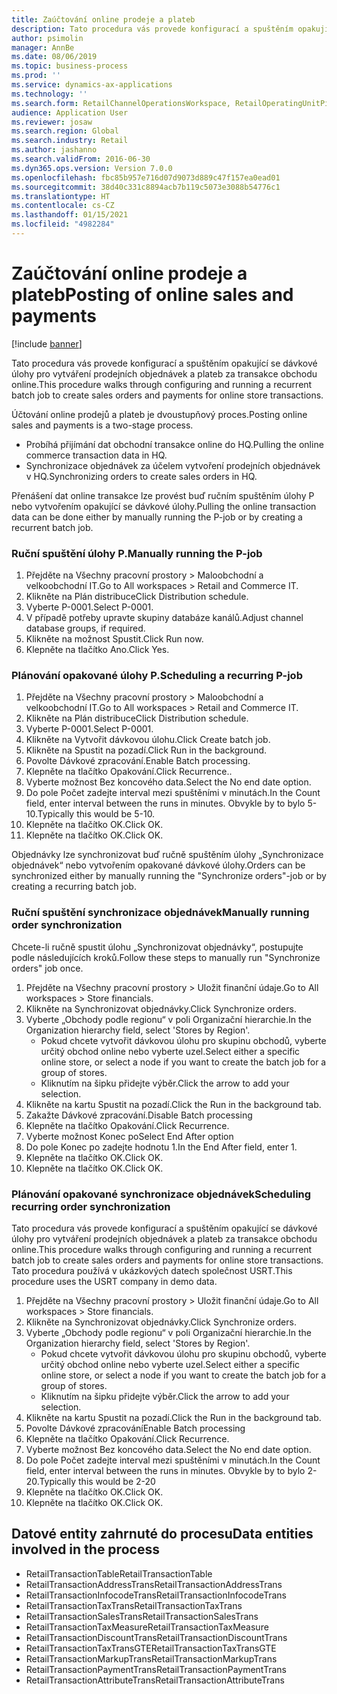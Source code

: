 ```yaml
---
title: Zaúčtování online prodeje a plateb
description: Tato procedura vás provede konfigurací a spuštěním opakující se dávkové úlohy pro vytváření prodejních objednávek a plateb za transakce obchodu online.
author: psimolin
manager: AnnBe
ms.date: 08/06/2019
ms.topic: business-process
ms.prod: ''
ms.service: dynamics-ax-applications
ms.technology: ''
ms.search.form: RetailChannelOperationsWorkspace, RetailOperatingUnitPicker, SysRecurrence
audience: Application User
ms.reviewer: josaw
ms.search.region: Global
ms.search.industry: Retail
ms.author: jashanno
ms.search.validFrom: 2016-06-30
ms.dyn365.ops.version: Version 7.0.0
ms.openlocfilehash: fbc85b957e716d07d9073d889c47f157ea0ead01
ms.sourcegitcommit: 38d40c331c8894acb7b119c5073e3088b54776c1
ms.translationtype: HT
ms.contentlocale: cs-CZ
ms.lasthandoff: 01/15/2021
ms.locfileid: "4982284"
---
```

# <a name="posting-of-online-sales-and-payments"></a><span data-ttu-id="b65c8-103">Zaúčtování online prodeje a plateb</span><span class="sxs-lookup"><span data-stu-id="b65c8-103">Posting of online sales and payments</span></span>

[!include [banner](../includes/banner.md)]

<span data-ttu-id="b65c8-104">Tato procedura vás provede konfigurací a spuštěním opakující se dávkové úlohy pro vytváření prodejních objednávek a plateb za transakce obchodu online.</span><span class="sxs-lookup"><span data-stu-id="b65c8-104">This procedure walks through configuring and running a recurrent batch job to create sales orders and payments for online store transactions.</span></span>

<span data-ttu-id="b65c8-105">Účtování online prodejů a plateb je dvoustupňový proces.</span><span class="sxs-lookup"><span data-stu-id="b65c8-105">Posting online sales and payments is a two-stage process.</span></span>

- <span data-ttu-id="b65c8-106">Probíhá přijímání dat obchodní transakce online do HQ.</span><span class="sxs-lookup"><span data-stu-id="b65c8-106">Pulling the online commerce transaction data in HQ.</span></span>
- <span data-ttu-id="b65c8-107">Synchronizace objednávek za účelem vytvoření prodejních objednávek v HQ.</span><span class="sxs-lookup"><span data-stu-id="b65c8-107">Synchronizing orders to create sales orders in HQ.</span></span>

<span data-ttu-id="b65c8-108">Přenášení dat online transakce lze provést buď ručním spuštěním úlohy P nebo vytvořením opakující se dávkové úlohy.</span><span class="sxs-lookup"><span data-stu-id="b65c8-108">Pulling the online transaction data can be done either by manually running the P-job or by creating a recurrent batch job.</span></span>

### <a name="manually-running-the-p-job"></a><span data-ttu-id="b65c8-109">Ruční spuštění úlohy P.</span><span class="sxs-lookup"><span data-stu-id="b65c8-109">Manually running the P-job</span></span>

1. <span data-ttu-id="b65c8-110">Přejděte na Všechny pracovní prostory > Maloobchodní a velkoobchodní IT.</span><span class="sxs-lookup"><span data-stu-id="b65c8-110">Go to All workspaces > Retail and Commerce IT.</span></span>
2. <span data-ttu-id="b65c8-111">Klikněte na Plán distribuce</span><span class="sxs-lookup"><span data-stu-id="b65c8-111">Click Distribution schedule.</span></span>
3. <span data-ttu-id="b65c8-112">Vyberte P-0001.</span><span class="sxs-lookup"><span data-stu-id="b65c8-112">Select P-0001.</span></span>
4. <span data-ttu-id="b65c8-113">V případě potřeby upravte skupiny databáze kanálů.</span><span class="sxs-lookup"><span data-stu-id="b65c8-113">Adjust channel database groups, if required.</span></span>
5. <span data-ttu-id="b65c8-114">Klikněte na možnost Spustit.</span><span class="sxs-lookup"><span data-stu-id="b65c8-114">Click Run now.</span></span>
6. <span data-ttu-id="b65c8-115">Klepněte na tlačítko Ano.</span><span class="sxs-lookup"><span data-stu-id="b65c8-115">Click Yes.</span></span>

### <a name="scheduling-a-recurring-p-job"></a><span data-ttu-id="b65c8-116">Plánování opakované úlohy P.</span><span class="sxs-lookup"><span data-stu-id="b65c8-116">Scheduling a recurring P-job</span></span>

1. <span data-ttu-id="b65c8-117">Přejděte na Všechny pracovní prostory > Maloobchodní a velkoobchodní IT.</span><span class="sxs-lookup"><span data-stu-id="b65c8-117">Go to All workspaces > Retail and Commerce IT.</span></span>
2. <span data-ttu-id="b65c8-118">Klikněte na Plán distribuce</span><span class="sxs-lookup"><span data-stu-id="b65c8-118">Click Distribution schedule.</span></span>
3. <span data-ttu-id="b65c8-119">Vyberte P-0001.</span><span class="sxs-lookup"><span data-stu-id="b65c8-119">Select P-0001.</span></span>
4. <span data-ttu-id="b65c8-120">Klikněte na Vytvořit dávkovou úlohu.</span><span class="sxs-lookup"><span data-stu-id="b65c8-120">Click Create batch job.</span></span>
5. <span data-ttu-id="b65c8-121">Klikněte na Spustit na pozadí.</span><span class="sxs-lookup"><span data-stu-id="b65c8-121">Click Run in the background.</span></span>
5. <span data-ttu-id="b65c8-122">Povolte Dávkové zpracování.</span><span class="sxs-lookup"><span data-stu-id="b65c8-122">Enable Batch processing.</span></span>
6. <span data-ttu-id="b65c8-123">Klepněte na tlačítko Opakování.</span><span class="sxs-lookup"><span data-stu-id="b65c8-123">Click Recurrence..</span></span>
7. <span data-ttu-id="b65c8-124">Vyberte možnost Bez koncového data.</span><span class="sxs-lookup"><span data-stu-id="b65c8-124">Select the No end date option.</span></span>
8. <span data-ttu-id="b65c8-125">Do pole Počet zadejte interval mezi spuštěními v minutách.</span><span class="sxs-lookup"><span data-stu-id="b65c8-125">In the Count field, enter interval between the runs in minutes.</span></span> <span data-ttu-id="b65c8-126">Obvykle by to bylo 5-10.</span><span class="sxs-lookup"><span data-stu-id="b65c8-126">Typically this would be 5-10.</span></span>
9. <span data-ttu-id="b65c8-127">Klepněte na tlačítko OK.</span><span class="sxs-lookup"><span data-stu-id="b65c8-127">Click OK.</span></span>
10. <span data-ttu-id="b65c8-128">Klepněte na tlačítko OK.</span><span class="sxs-lookup"><span data-stu-id="b65c8-128">Click OK.</span></span>

<span data-ttu-id="b65c8-129">Objednávky lze synchronizovat buď ručně spuštěním úlohy „Synchronizace objednávek“ nebo vytvořením opakované dávkové úlohy.</span><span class="sxs-lookup"><span data-stu-id="b65c8-129">Orders can be synchronized either by manually running the "Synchronize orders"-job or by creating a recurring batch job.</span></span>

### <a name="manually-running-order-synchronization"></a><span data-ttu-id="b65c8-130">Ruční spuštění synchronizace objednávek</span><span class="sxs-lookup"><span data-stu-id="b65c8-130">Manually running order synchronization</span></span> 

<span data-ttu-id="b65c8-131">Chcete-li ručně spustit úlohu „Synchronizovat objednávky“, postupujte podle následujících kroků.</span><span class="sxs-lookup"><span data-stu-id="b65c8-131">Follow these steps to manually run "Synchronize orders" job once.</span></span>

1. <span data-ttu-id="b65c8-132">Přejděte na Všechny pracovní prostory > Uložit finanční údaje.</span><span class="sxs-lookup"><span data-stu-id="b65c8-132">Go to All workspaces > Store financials.</span></span>
2. <span data-ttu-id="b65c8-133">Klikněte na Synchronizovat objednávky.</span><span class="sxs-lookup"><span data-stu-id="b65c8-133">Click Synchronize orders.</span></span>
3. <span data-ttu-id="b65c8-134">Vyberte „Obchody podle regionu“ v poli Organizační hierarchie.</span><span class="sxs-lookup"><span data-stu-id="b65c8-134">In the Organization hierarchy field, select 'Stores by Region'.</span></span>
    * <span data-ttu-id="b65c8-135">Pokud chcete vytvořit dávkovou úlohu pro skupinu obchodů, vyberte určitý obchod online nebo vyberte uzel.</span><span class="sxs-lookup"><span data-stu-id="b65c8-135">Select either a specific online store, or select a node if you want to create the batch job for a group of stores.</span></span>  
    * <span data-ttu-id="b65c8-136">Kliknutím na šipku přidejte výběr.</span><span class="sxs-lookup"><span data-stu-id="b65c8-136">Click the arrow to add your selection.</span></span>  
4. <span data-ttu-id="b65c8-137">Klikněte na kartu Spustit na pozadí.</span><span class="sxs-lookup"><span data-stu-id="b65c8-137">Click the Run in the background tab.</span></span>
5. <span data-ttu-id="b65c8-138">Zakažte Dávkové zpracování.</span><span class="sxs-lookup"><span data-stu-id="b65c8-138">Disable Batch processing</span></span>
6. <span data-ttu-id="b65c8-139">Klepněte na tlačítko Opakování.</span><span class="sxs-lookup"><span data-stu-id="b65c8-139">Click Recurrence.</span></span>
7. <span data-ttu-id="b65c8-140">Vyberte možnost Konec po</span><span class="sxs-lookup"><span data-stu-id="b65c8-140">Select End After option</span></span>
8. <span data-ttu-id="b65c8-141">Do pole Konec po zadejte hodnotu 1.</span><span class="sxs-lookup"><span data-stu-id="b65c8-141">In the End After field, enter 1.</span></span>
9. <span data-ttu-id="b65c8-142">Klepněte na tlačítko OK.</span><span class="sxs-lookup"><span data-stu-id="b65c8-142">Click OK.</span></span>
10. <span data-ttu-id="b65c8-143">Klepněte na tlačítko OK.</span><span class="sxs-lookup"><span data-stu-id="b65c8-143">Click OK.</span></span>

### <a name="scheduling-recurring-order-synchronization"></a><span data-ttu-id="b65c8-144">Plánování opakované synchronizace objednávek</span><span class="sxs-lookup"><span data-stu-id="b65c8-144">Scheduling recurring order synchronization</span></span>

<span data-ttu-id="b65c8-145">Tato procedura vás provede konfigurací a spuštěním opakující se dávkové úlohy pro vytváření prodejních objednávek a plateb za transakce obchodu online.</span><span class="sxs-lookup"><span data-stu-id="b65c8-145">This procedure walks through configuring and running a recurrent batch job to create sales orders and payments for online store transactions.</span></span> <span data-ttu-id="b65c8-146">Tato procedura používá v ukázkových datech společnost USRT.</span><span class="sxs-lookup"><span data-stu-id="b65c8-146">This procedure uses the USRT company in demo data.</span></span>

1. <span data-ttu-id="b65c8-147">Přejděte na Všechny pracovní prostory > Uložit finanční údaje.</span><span class="sxs-lookup"><span data-stu-id="b65c8-147">Go to All workspaces > Store financials.</span></span>
2. <span data-ttu-id="b65c8-148">Klikněte na Synchronizovat objednávky.</span><span class="sxs-lookup"><span data-stu-id="b65c8-148">Click Synchronize orders.</span></span>
3. <span data-ttu-id="b65c8-149">Vyberte „Obchody podle regionu“ v poli Organizační hierarchie.</span><span class="sxs-lookup"><span data-stu-id="b65c8-149">In the Organization hierarchy field, select 'Stores by Region'.</span></span>
    * <span data-ttu-id="b65c8-150">Pokud chcete vytvořit dávkovou úlohu pro skupinu obchodů, vyberte určitý obchod online nebo vyberte uzel.</span><span class="sxs-lookup"><span data-stu-id="b65c8-150">Select either a specific online store, or select a node if you want to create the batch job for a group of stores.</span></span>  
    * <span data-ttu-id="b65c8-151">Kliknutím na šipku přidejte výběr.</span><span class="sxs-lookup"><span data-stu-id="b65c8-151">Click the arrow to add your selection.</span></span>  
4. <span data-ttu-id="b65c8-152">Klikněte na kartu Spustit na pozadí.</span><span class="sxs-lookup"><span data-stu-id="b65c8-152">Click the Run in the background tab.</span></span>
5. <span data-ttu-id="b65c8-153">Povolte Dávkové zpracování</span><span class="sxs-lookup"><span data-stu-id="b65c8-153">Enable Batch processing</span></span>
6. <span data-ttu-id="b65c8-154">Klepněte na tlačítko Opakování.</span><span class="sxs-lookup"><span data-stu-id="b65c8-154">Click Recurrence.</span></span>
7. <span data-ttu-id="b65c8-155">Vyberte možnost Bez koncového data.</span><span class="sxs-lookup"><span data-stu-id="b65c8-155">Select the No end date option.</span></span>
8. <span data-ttu-id="b65c8-156">Do pole Počet zadejte interval mezi spuštěními v minutách.</span><span class="sxs-lookup"><span data-stu-id="b65c8-156">In the Count field, enter interval between the runs in minutes.</span></span> <span data-ttu-id="b65c8-157">Obvykle by to bylo 2-20.</span><span class="sxs-lookup"><span data-stu-id="b65c8-157">Typically this would be 2-20</span></span>
9. <span data-ttu-id="b65c8-158">Klepněte na tlačítko OK.</span><span class="sxs-lookup"><span data-stu-id="b65c8-158">Click OK.</span></span>
10. <span data-ttu-id="b65c8-159">Klepněte na tlačítko OK.</span><span class="sxs-lookup"><span data-stu-id="b65c8-159">Click OK.</span></span>

## <a name="data-entities-involved-in-the-process"></a><span data-ttu-id="b65c8-160">Datové entity zahrnuté do procesu</span><span class="sxs-lookup"><span data-stu-id="b65c8-160">Data entities involved in the process</span></span>

- <span data-ttu-id="b65c8-161">RetailTransactionTable</span><span class="sxs-lookup"><span data-stu-id="b65c8-161">RetailTransactionTable</span></span>
- <span data-ttu-id="b65c8-162">RetailTransactionAddressTrans</span><span class="sxs-lookup"><span data-stu-id="b65c8-162">RetailTransactionAddressTrans</span></span>
- <span data-ttu-id="b65c8-163">RetailTransactionInfocodeTrans</span><span class="sxs-lookup"><span data-stu-id="b65c8-163">RetailTransactionInfocodeTrans</span></span>
- <span data-ttu-id="b65c8-164">RetailTransactionTaxTrans</span><span class="sxs-lookup"><span data-stu-id="b65c8-164">RetailTransactionTaxTrans</span></span>
- <span data-ttu-id="b65c8-165">RetailTransactionSalesTrans</span><span class="sxs-lookup"><span data-stu-id="b65c8-165">RetailTransactionSalesTrans</span></span>
- <span data-ttu-id="b65c8-166">RetailTransactionTaxMeasure</span><span class="sxs-lookup"><span data-stu-id="b65c8-166">RetailTransactionTaxMeasure</span></span>
- <span data-ttu-id="b65c8-167">RetailTransactionDiscountTrans</span><span class="sxs-lookup"><span data-stu-id="b65c8-167">RetailTransactionDiscountTrans</span></span>
- <span data-ttu-id="b65c8-168">RetailTransactionTaxTransGTE</span><span class="sxs-lookup"><span data-stu-id="b65c8-168">RetailTransactionTaxTransGTE</span></span>
- <span data-ttu-id="b65c8-169">RetailTransactionMarkupTrans</span><span class="sxs-lookup"><span data-stu-id="b65c8-169">RetailTransactionMarkupTrans</span></span>
- <span data-ttu-id="b65c8-170">RetailTransactionPaymentTrans</span><span class="sxs-lookup"><span data-stu-id="b65c8-170">RetailTransactionPaymentTrans</span></span>
- <span data-ttu-id="b65c8-171">RetailTransactionAttributeTrans</span><span class="sxs-lookup"><span data-stu-id="b65c8-171">RetailTransactionAttributeTrans</span></span>
